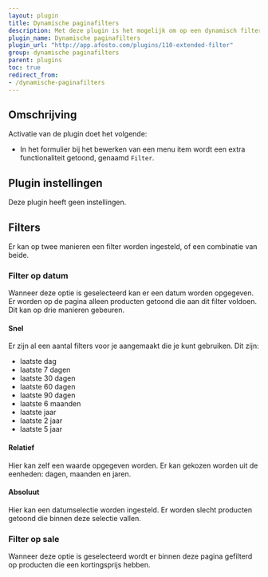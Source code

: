 ```yaml
---
layout: plugin
title: Dynamische paginafilters
description: Met deze plugin is het mogelijk om op een dynamisch filter in te stellen voor de geselecteerde pagina.
plugin_name: Dynamische paginafilters
plugin_url: "http://app.afosto.com/plugins/110-extended-filter" 
group: dynamische paginafilters
parent: plugins
toc: true
redirect_from:
- /dynamische-paginafilters
---
```


## Omschrijving
Activatie van de plugin doet het volgende:

- In het formulier bij het bewerken van een menu item wordt een extra functionaliteit getoond, genaamd `Filter`.

## Plugin instellingen
Deze plugin heeft geen instellingen.

## Filters
Er kan op twee manieren een filter worden ingesteld, of een combinatie van beide. 

### Filter op datum
Wanneer deze optie is geselecteerd kan er een datum worden opgegeven. Er worden op de pagina alleen producten getoond die aan dit filter voldoen. Dit kan op drie manieren gebeuren.

#### Snel
Er zijn al een aantal filters voor je aangemaakt die je kunt gebruiken. Dit zijn:
- laatste dag
- laatste 7 dagen
- laatste 30 dagen
- laatste 60 dagen
- laatste 90 dagen
- laatste 6 maanden
- laatste jaar
- laatste 2 jaar
- laatste 5 jaar

#### Relatief
Hier kan zelf een waarde opgegeven worden. Er kan gekozen worden uit de eenheden: dagen, maanden en jaren.

#### Absoluut
Hier kan een datumselectie worden ingesteld. Er worden slecht producten getoond die binnen deze selectie vallen. 

### Filter op sale
Wanneer deze optie is geselecteerd wordt er binnen deze pagina gefilterd op producten die een kortingsprijs hebben.

